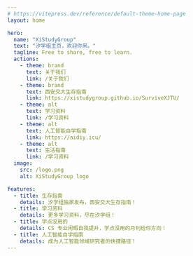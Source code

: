 ```yaml
---
# https://vitepress.dev/reference/default-theme-home-page
layout: home

hero:
  name: "XiStudyGroup"
  text: "汐学组主页，欢迎你来。"
  tagline: Free to share, free to learn.
  actions:
    - theme: brand
      text: 关于我们
      link: /关于我们
    - theme: brand
      text: 西安交大生存指南
      link: https://xistudygroup.github.io/SurviveXJTU/
    - theme: alt
      text: 学习资料
      link: /学习资料
    - theme: alt
      text: 人工智能自学指南
      link: https://aidiy.icu/
    - theme: alt
      text: 生活指南
      link: /学习资料
  image:
    src: /logo.png
    alt: XiStudyGroup logo

features:
  - title: 生存指南
    details: 汐学组独家发布，西安交大生存指南！
  - title: 学习资料
    details: 更多学习资料，尽在汐学组！
  - title: 学点没用的
    details: CS 专业闲暇自我提升，学点没用的月刊给你方向！
  - title: 人工智能自学指南
    details: 成为人工智能领域研究者的快捷路径！
---
```


